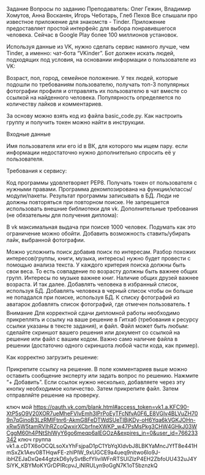 
Задание
Вопросы по заданию
Преподаватель: Олег Гежин, Владимир Хомутов, Анна Восканян, Игорь Чеботарь, Глеб Пехов
Все слышали про известное приложение для знакомств - Tinder. Приложение предоставляет простой интерфейс для выбора понравившегося человека. Сейчас в Google Play более 100 миллионов установок.

Используя данные из VK, нужно сделать сервис намного лучше, чем Tinder, а именно: чат-бота “VKinder”.
Бот должен искать людей, подходящих под условия, на основании информации о пользователе из VK:

Возраст,
пол,
город,
семейное положение.
У тех людей, которые подошли по требованиям пользователю, получать топ-3 популярных фотографии профиля и 
отправлять их пользователю в чат вместе со ссылкой на найденного человека.
Популярность определяется по количеству лайков и комментариев.

За основу можно взять код из файла basic_code.py.
Как настроить группу и получить токен можно найти в инструкции.

Входные данные

Имя пользователя или его id в ВК, для которого мы ищем пару.
если информации недостаточно нужно дополнительно спросить её у пользователя.

Требования к сервису:

Код программы удовлетворяет PEP8.
Получать токен от пользователя с нужными правами.
Программа декомпозирована на функции/классы/модули/пакеты.
Результат программы записывать в БД.
Люди не должны повторяться при повторном поиске.
Не запрещается использовать внешние библиотеки для vk.
Дополнительные требования (не обязательны для получения диплома):

В vk максимальная выдача при поиске 1000 человек. Подумать как это ограничение можно обойти.
Добавить возможность ставить/убирать лайк, выбранной фотографии.

Можно усложнить поиск добавив поиск по интересам. Разбор похожих интересов(группы, книги, музыка, интересы) нужно будет провести с помощью анализа текста.
У каждого критерия поиска должны быть свои веса. То есть совпадение по возрасту должны быть важнее общих групп. Интересы по музыке важнее книг. Наличие общих друзей важнее возраста. И так далее.
Добавлять человека в избранный список, используя БД.
Добавлять человека в черный список чтобы он больше не попадался при поиске, используя БД.
К списку фотографий из аватарок добавлять список фотографий, где отмечен пользователь.
❗️ Внимание
Для корректной сдачи дипломной работы необходимо прикреплять и ссылку на ваше решение в Гитхаб (требования к ресурсу ссылки указаны в тексте задания), и файл.
Файл может быть любым: сделайте скриншот вашего решения или документ со ссылкой на решение или файл с вашим кодом. Важно само наличие файла в решении (достаточно одного скриншота любой части кода, как пример).

Как корректно загрузить решение:

Прикрепите ссылку на решение. В поле комментариев выше можно оставить сообщение эксперту или задать вопрос по решению.
Нажмите “+ Добавить”. Если ссылок нужно несколько, добавляете через эту кнопку необходимое количество.
Затем прикрепите файл.
Затем отправляйте решение на проверку.

ключ мой https://oauth.vk.com/blank.html#access_token=vk1.a.KFC90-XtP5sO9V20XOR7ueMheFVlvEmh3lPrPoEyTFcNfvA0F6_E8VGlv4BLVuZH709n7qGinoB3LzRMIFtnr6-AkmG8FeDTWdSUeTIBjKDy-oH6Yqa6kVGKJOHn-xRw5W5tamRVIhRZcoQwxirXCbrfneXWKP_w47PsMsPkg3CHW4GHkJ03WCggM60h4PNtShlWyY6go6meqp6alEGOzA&expires_in=0&user_id=766233342
ключ группа
vk1.a.cDTX6oOCQLsoXxYhFsjpaD1pC1YbYqXIdvbJ8LBKYaMncJYfT8e441HmSxZk1Aev08THqwFE-zhlPlW_9xUGCE9a4ueq9nitwo6lo9J-ibHZEJaDxQe44gtzkD6yIySvtBcfYliviWFnRTSUIZIzP4EH2ZbfoUU432uJ4YSiYK_KBYMoKYGrDPIRcpvJ_iNlRULyn9oGgN7K1oT5bznzkQ